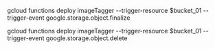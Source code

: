 gcloud functions deploy imageTagger --trigger-resource $bucket_01 --trigger-event google.storage.object.finalize
 
gcloud functions deploy imageTagger --trigger-resource $bucket_01 --trigger-event google.storage.object.delete

